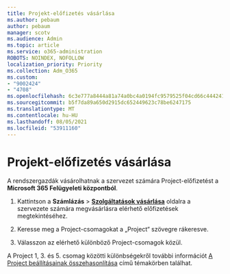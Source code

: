 ```yaml
---
title: Projekt-előfizetés vásárlása
ms.author: pebaum
author: pebaum
manager: scotv
ms.audience: Admin
ms.topic: article
ms.service: o365-administration
ROBOTS: NOINDEX, NOFOLLOW
localization_priority: Priority
ms.collection: Adm_O365
ms.custom:
- "9002424"
- "4708"
ms.openlocfilehash: 6c3e777a8444a81a74a0bc4a0194fc9579525f04cd66c44424147cbd1454d196
ms.sourcegitcommit: b5f7da89a650d2915dc652449623c78be6247175
ms.translationtype: MT
ms.contentlocale: hu-HU
ms.lasthandoff: 08/05/2021
ms.locfileid: "53911160"
---
```

# <a name="purchase-project-subscription"></a>Projekt-előfizetés vásárlása

A rendszergazdák vásárolhatnak a szervezet számára Project-előfizetést a **Microsoft 365 Felügyeleti központból**.

1. Kattintson a **Számlázás** > **[Szolgáltatások vásárlása](https://admin.microsoft.com/AdminPortal/Home?adminportal=1&msCV=%2BbOQtMNsz0ei8f5z.0.36#/catalog)** oldalra a szervezete számára megvásárlásra elérhető előfizetések megtekintéséhez.

2. Keresse meg a Project-csomagokat a „Project“ szövegre rákeresve.

3. Válasszon az elérhető különböző Project-csomagok közül.

A Project 1, 3. és 5. csomag közötti különbségekről további információt [A Project beállításainak összehasonlítása](https://products.office.com/project/compare-microsoft-project-management-software?tab=1&OCID=AID2000748_SEM_5j2j5X4B&MarinID=5j2j5X4B|78821275986631|%2Bproject%20%2Bo365|bb|c||1261139959949905|kwd-78821311481635:loc-190&lnkd=Bing_O365SMB_App&msclkid=185eccc165db1d3da290924720afcaa4&ef_id=XoY8vgAAAUTu0Bj8:20200402200513:s) című témakörben találhat.
